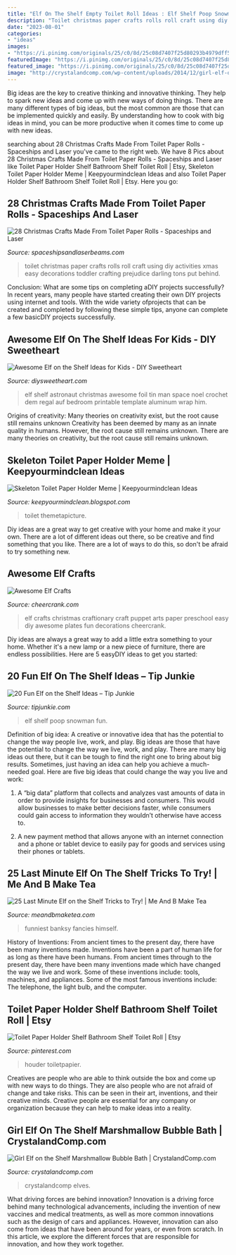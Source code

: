 ```yaml
---
title: "Elf On The Shelf Empty Toilet Roll Ideas : Elf Shelf Poop Snowman Fun"
description: "Toilet christmas paper crafts rolls roll craft using diy activities xmas easy decorations toddler crafting prejudice darling tons put behind"
date: "2023-08-01"
categories:
- "ideas"
images:
- "https://i.pinimg.com/originals/25/c0/8d/25c08d7407f25d80293b4979dff5a990.jpg"
featuredImage: "https://i.pinimg.com/originals/25/c0/8d/25c08d7407f25d80293b4979dff5a990.jpg"
featured_image: "https://i.pinimg.com/originals/25/c0/8d/25c08d7407f25d80293b4979dff5a990.jpg"
image: "http://crystalandcomp.com/wp-content/uploads/2014/12/girl-elf-on-the-shelf-.jpg"
---
```



Big ideas are the key to creative thinking and innovative thinking. They help to spark new ideas and come up with new ways of doing things. There are many different types of big ideas, but the most common are those that can be implemented quickly and easily. By understanding how to cook with big ideas in mind, you can be more productive when it comes time to come up with new ideas.

	

		
searching about 28 Christmas Crafts Made From Toilet Paper Rolls - Spaceships and Laser you've came to the right web. We have 8 Pics about 28 Christmas Crafts Made From Toilet Paper Rolls - Spaceships and Laser like Toilet Paper Holder Shelf Bathroom Shelf Toilet Roll | Etsy, Skeleton Toilet Paper Holder Meme | Keepyourmindclean Ideas and also Toilet Paper Holder Shelf Bathroom Shelf Toilet Roll | Etsy. Here you go:
		
    
## 28 Christmas Crafts Made From Toilet Paper Rolls - Spaceships And Laser

<img loading=lazy src="https://spaceshipsandlaserbeams.com/wp-content/uploads/2014/12/MAIN-CHRISTMAS-TOILET-PAPER-ROLL-CRAFTS.jpg" onerror="this.onerror=null;this.src='https://tse4.mm.bing.net/th?id=OIP.Xp15vj1rlVH5mkj9LGcB6wHaLH&amp;pid=15.1';" alt="28 Christmas Crafts Made From Toilet Paper Rolls - Spaceships and Laser">

_Source: spaceshipsandlaserbeams.com_

>toilet christmas paper crafts rolls roll craft using diy activities xmas easy decorations toddler crafting prejudice darling tons put behind. 

	

Conclusion: What are some tips on completing aDIY projects successfully?
In recent years, many people have started creating their own DIY projects using internet and tools. With the wide variety ofprojects that can be created and completed by following these simple tips, anyone can complete a few basicDIY projects successfully.

    
## Awesome Elf On The Shelf Ideas For Kids - DIY Sweetheart

<img loading=lazy src="https://diysweetheart.com/wp-content/uploads/2018/08/Astronaut.jpg" onerror="this.onerror=null;this.src='https://tse3.mm.bing.net/th?id=OIP.BH0wtFDEz232UbyTUroHowAAAA&amp;pid=15.1';" alt="Awesome Elf on the Shelf Ideas for Kids - DIY Sweetheart">

_Source: diysweetheart.com_

>elf shelf astronaut christmas awesome foil tin man space noel crochet dem regal auf bedroom printable template aluminum wrap him. 

	

Origins of creativity: Many theories on creativity exist, but the root cause still remains unknown
Creativity has been deemed by many as an innate quality in humans. However, the root cause still remains unknown. There are many theories on creativity, but the root cause still remains unknown.

    
## Skeleton Toilet Paper Holder Meme | Keepyourmindclean Ideas

<img loading=lazy src="https://i.pinimg.com/originals/25/c0/8d/25c08d7407f25d80293b4979dff5a990.jpg" onerror="this.onerror=null;this.src='https://tse4.mm.bing.net/th?id=OIP.J8frd028E253YsWxwkKNtQHaFy&amp;pid=15.1';" alt="Skeleton Toilet Paper Holder Meme | Keepyourmindclean Ideas">

_Source: keepyourmindclean.blogspot.com_

>toilet themetapicture. 

	

Diy ideas are a great way to get creative with your home and make it your own. There are a lot of different ideas out there, so be creative and find something that you like. There are a lot of ways to do this, so don't be afraid to try something new.

    
## Awesome Elf Crafts

<img loading=lazy src="https://www.cheercrank.com/wp-content/uploads/2015/12/24-back-yard-elf.jpg" onerror="this.onerror=null;this.src='https://tse1.mm.bing.net/th?id=OIP.zjpBhQHjOuVSK7Gc0UyEMgHaNN&amp;pid=15.1';" alt="Awesome Elf Crafts">

_Source: cheercrank.com_

>elf crafts christmas craftionary craft puppet arts paper preschool easy diy awesome plates fun decorations cheercrank. 

	

Diy ideas are always a great way to add a little extra something to your home. Whether it's a new lamp or a new piece of furniture, there are endless possibilities. Here are 5 easyDIY ideas to get you started: 

    
## 20 Fun Elf On The Shelf Ideas – Tip Junkie

<img loading=lazy src="https://cdn.tipjunkie.com/wp-content/uploads/cache/78/4b/784b2c571dd377d72331aebca44d828f.jpg" onerror="this.onerror=null;this.src='https://tse2.mm.bing.net/th?id=OIP.vNKCUmtXXgsa6HhXpcySXwHaE-&amp;pid=15.1';" alt="20 Fun Elf on the Shelf Ideas – Tip Junkie">

_Source: tipjunkie.com_

>elf shelf poop snowman fun. 

	

Definition of big idea: A creative or innovative idea that has the potential to change the way people live, work, and play.
Big ideas are those that have the potential to change the way we live, work, and play. There are many big ideas out there, but it can be tough to find the right one to bring about big results. Sometimes, just having an idea can help you achieve a much-needed goal. Here are five big ideas that could change the way you live and work: 
1. A “big data” platform that collects and analyzes vast amounts of data in order to provide insights for businesses and consumers. This would allow businesses to make better decisions faster, while consumers could gain access to information they wouldn’t otherwise have access to.

2. A new payment method that allows anyone with an internet connection and a phone or tablet device to easily pay for goods and services using their phones or tablets.

    
## 25 Last Minute Elf On The Shelf Tricks To Try! | Me And B Make Tea

<img loading=lazy src="https://i0.wp.com/meandbmaketea.com/wp-content/uploads/2019/12/elf-on-shelf-toilet-roll.jpg?resize=573%2C764&amp;ssl=1" onerror="this.onerror=null;this.src='https://tse1.mm.bing.net/th?id=OIP.Z13pncEXl_mQgxHRduK0jgHaJ4&amp;pid=15.1';" alt="25 Last Minute Elf on the Shelf Tricks to Try! | Me And B Make Tea">

_Source: meandbmaketea.com_

>funniest banksy fancies himself. 

	

History of Inventions: From ancient times to the present day, there have been many inventions made.
Inventions have been a part of human life for as long as there have been humans. From ancient times through to the present day, there have been many inventions made which have changed the way we live and work. Some of these inventions include: tools, machines, and appliances. Some of the most famous inventions include: The telephone, the light bulb, and the computer.

    
## Toilet Paper Holder Shelf Bathroom Shelf Toilet Roll | Etsy

<img loading=lazy src="https://i.pinimg.com/originals/d2/0c/54/d20c548d1572ab19e3250b47271d9b93.jpg" onerror="this.onerror=null;this.src='https://tse3.mm.bing.net/th?id=OIP.3RafWzGhhe4rCiIgmXfFWgHaNL&amp;pid=15.1';" alt="Toilet Paper Holder Shelf Bathroom Shelf Toilet Roll | Etsy">

_Source: pinterest.com_

>houder toiletpapier. 

	

Creatives are people who are able to think outside the box and come up with new ways to do things. They are also people who are not afraid of change and take risks. This can be seen in their art, inventions, and their creative minds. Creative people are essential for any company or organization because they can help to make ideas into a reality.

    
## Girl Elf On The Shelf Marshmallow Bubble Bath | CrystalandComp.com

<img loading=lazy src="http://crystalandcomp.com/wp-content/uploads/2014/12/girl-elf-on-the-shelf-.jpg" onerror="this.onerror=null;this.src='https://tse3.mm.bing.net/th?id=OIP.9ojFmy8W_hssMhL-3uis7gHaLG&amp;pid=15.1';" alt="Girl Elf on the Shelf Marshmallow Bubble Bath | CrystalandComp.com">

_Source: crystalandcomp.com_

>crystalandcomp elves. 

	

What driving forces are behind innovation?
Innovation is a driving force behind many technological advancements, including the invention of new vaccines and medical treatments, as well as more common innovations such as the design of cars and appliances. However, innovation can also come from ideas that have been around for years, or even from scratch. In this article, we explore the different forces that are responsible for innovation, and how they work together.

